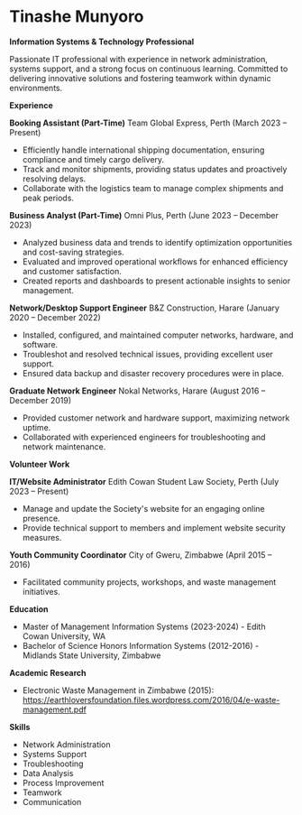 

# Tinashe Munyoro

**Information Systems & Technology Professional**

Passionate IT professional with experience in network administration, systems support, and a strong focus on continuous learning. Committed to delivering innovative solutions and fostering teamwork within dynamic environments.

**Experience**

**Booking Assistant (Part-Time)** 
Team Global Express, Perth (March 2023 – Present)

* Efficiently handle international shipping documentation, ensuring compliance and timely cargo delivery.
* Track and monitor shipments, providing status updates and proactively resolving delays.
* Collaborate with the logistics team to manage complex shipments and peak periods.

**Business Analyst (Part-Time)**
Omni Plus, Perth (June 2023 – December 2023)

* Analyzed business data and trends to identify optimization opportunities and cost-saving strategies.
* Evaluated and improved operational workflows for enhanced efficiency and customer satisfaction. 
* Created reports and dashboards to present actionable insights to senior management. 

**Network/Desktop Support Engineer**
B&Z Construction, Harare (January 2020 – December 2022)

* Installed, configured, and maintained computer networks, hardware, and software.
* Troubleshot and resolved technical issues, providing excellent user support.
* Ensured data backup and disaster recovery procedures were in place.

**Graduate Network Engineer**
Nokal Networks, Harare (August 2016 – December 2019) 

* Provided customer network and hardware support, maximizing network uptime.
* Collaborated with experienced engineers for troubleshooting and network maintenance.

**Volunteer Work**

**IT/Website Administrator**
Edith Cowan Student Law Society, Perth (July 2023 – Present)

* Manage and update the Society's website for an engaging online presence.
* Provide technical support to members and implement website security measures.

**Youth Community Coordinator**
City of Gweru, Zimbabwe (April 2015 – 2016)

* Facilitated community projects, workshops, and waste management initiatives.

**Education**

* Master of Management Information Systems (2023-2024) - Edith Cowan University, WA
* Bachelor of Science Honors Information Systems (2012-2016) - Midlands State University, Zimbabwe

**Academic Research**

* Electronic Waste Management in Zimbabwe (2015): https://earthloversfoundation.files.wordpress.com/2016/04/e-waste-management.pdf 

**Skills**

* Network Administration 
* Systems Support
* Troubleshooting
* Data Analysis
* Process Improvement
* Teamwork
* Communication

